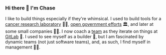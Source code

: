 ### Hi there 👋 I'm Chase

I like to build things especially if they're whimsical. I used to build tools for a [cancer research laboratory](http://www.uky.edu/~mwkilg0/) 👨‍🔬, [open government efforts](https://github.com/openlexington) 🏛️, and later at some small companies 👨‍💻. I now coach a [team](https://about.gitlab.com/handbook/engineering/development/fulfillment/) as they iterate on things at [GitLab](https://gitlab.com/) 🦊. I used to see myself as a builder 👷, but I am fascinated by dynamic teams (not just software teams), and, as such, I find myself in management 👨‍💼. 

<!--
**chaserx/chaserx** is a ✨ _special_ ✨ repository because its `README.md` (this file) appears on your GitHub profile.

Here are some ideas to get you started:

- 🔭 I’m currently working on ...
- 🌱 I’m currently learning ...
- 👯 I’m looking to collaborate on ...
- 🤔 I’m looking for help with ...
- 💬 Ask me about ...
- 📫 How to reach me: ...
- 😄 Pronouns: ...
- ⚡ Fun fact: ...
-->
